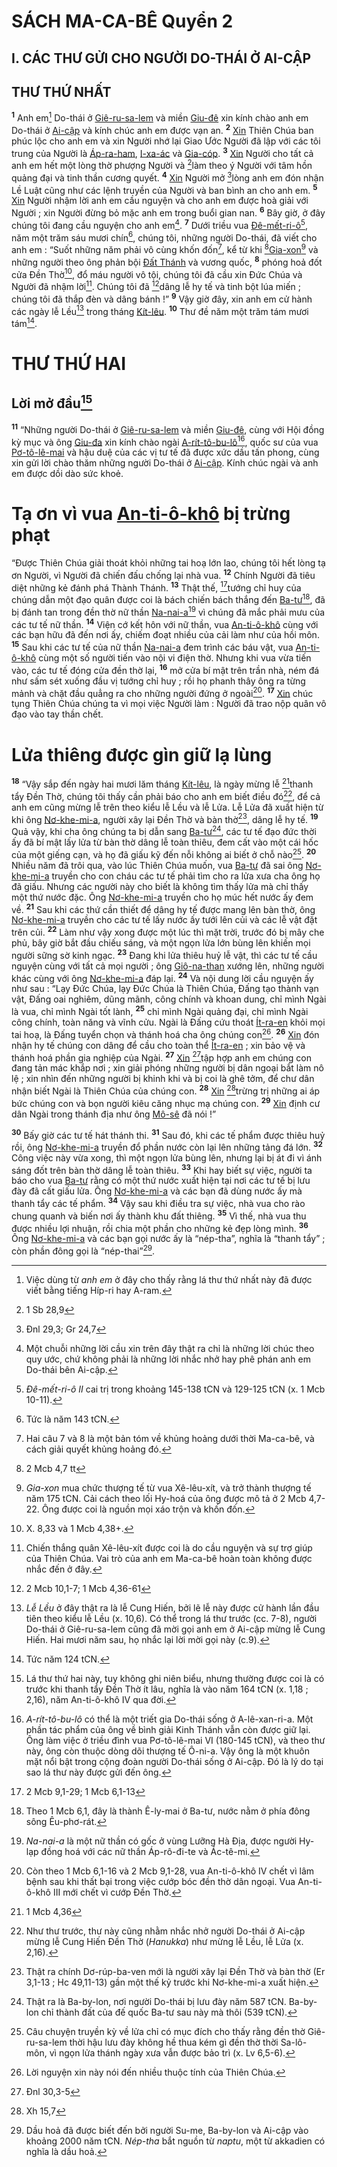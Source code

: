 # SÁCH MA-CA-BÊ Quyển 2

## I. CÁC THƯ GỬI CHO NGƯỜI DO-THÁI Ở AI-CẬP

## THƯ THỨ NHẤT

<sup><b>1</b></sup> Anh em[^1-ffc33c44-6e3e-4080-9826-7089a238e0e9] Do-thái ở [Giê-ru-sa-lem]() và miền [Giu-đê]() xin kính chào anh em Do-thái ở [Ai-cập]() và kính chúc anh em được vạn an. <sup><b>2</b></sup> [Xin]() Thiên Chúa ban phúc lộc cho anh em và xin Người nhớ lại Giao Ước Người đã lập với các tôi trung của Người là [Áp-ra-ham](), [I-xa-ác]() và [Gia-cóp](). <sup><b>3</b></sup> [Xin]() Người cho tất cả anh em hết một lòng thờ phượng Người và [^1@-ffc33c44-6e3e-4080-9826-7089a238e0e9]làm theo ý Người với tâm hồn quảng đại và tinh thần cương quyết. <sup><b>4</b></sup> [Xin]() Người mở [^2@-ffc33c44-6e3e-4080-9826-7089a238e0e9]lòng anh em đón nhận Lề Luật cũng như các lệnh truyền của Người và ban bình an cho anh em. <sup><b>5</b></sup> [Xin]() Người nhậm lời anh em cầu nguyện và cho anh em được hoà giải với Người ; xin Người đừng bỏ mặc anh em trong buổi gian nan. <sup><b>6</b></sup> Bây giờ, ở đây chúng tôi đang cầu nguyện cho anh em[^2-ffc33c44-6e3e-4080-9826-7089a238e0e9]. <sup><b>7</b></sup> Dưới triều vua [Đê-mết-ri-ô]()[^3-ffc33c44-6e3e-4080-9826-7089a238e0e9], năm một trăm sáu mươi chín[^4-ffc33c44-6e3e-4080-9826-7089a238e0e9], chúng tôi, những người Do-thái, đã viết cho anh em : “Suốt những năm phải vô cùng khốn đốn[^5-ffc33c44-6e3e-4080-9826-7089a238e0e9], kể từ khi [^3@-ffc33c44-6e3e-4080-9826-7089a238e0e9][Gia-xon]()[^6-ffc33c44-6e3e-4080-9826-7089a238e0e9] và những người theo ông phản bội [Đất Thánh]() và vương quốc, <sup><b>8</b></sup> phóng hoả đốt cửa Đền Thờ[^7-ffc33c44-6e3e-4080-9826-7089a238e0e9], đổ máu người vô tội, chúng tôi đã cầu xin Đức Chúa và Người đã nhậm lời[^8-ffc33c44-6e3e-4080-9826-7089a238e0e9]. Chúng tôi đã [^4@-ffc33c44-6e3e-4080-9826-7089a238e0e9]dâng lễ hy tế và tinh bột lúa miến ; chúng tôi đã thắp đèn và dâng bánh !” <sup><b>9</b></sup> Vậy giờ đây, xin anh em cử hành các ngày lễ Lều[^9-ffc33c44-6e3e-4080-9826-7089a238e0e9] trong tháng [Kít-lêu](). <sup><b>10</b></sup> Thư đề năm một trăm tám mươi tám[^10-ffc33c44-6e3e-4080-9826-7089a238e0e9].

# THƯ THỨ HAI

## Lời mở đầu[^11-ffc33c44-6e3e-4080-9826-7089a238e0e9]

<sup><b>11</b></sup> “Những người Do-thái ở [Giê-ru-sa-lem]() và miền [Giu-đê](), cùng với Hội đồng kỳ mục và ông [Giu-đa]() xin kính chào ngài [A-rít-tô-bu-lô]()[^12-ffc33c44-6e3e-4080-9826-7089a238e0e9], quốc sư của vua [Pơ-tô-lê-mai]() và hậu duệ của các vị tư tế đã được xức dầu tấn phong, cùng xin gửi lời chào thăm những người Do-thái ở [Ai-cập](). Kính chúc ngài và anh em được dồi dào sức khoẻ.

# Tạ ơn vì vua [An-ti-ô-khô]() bị trừng phạt

“Được Thiên Chúa giải thoát khỏi những tai hoạ lớn lao, chúng tôi hết lòng tạ ơn Người, vì Người đã chiến đấu chống lại nhà vua. <sup><b>12</b></sup> Chính Người đã tiêu diệt những kẻ đánh phá Thành Thánh. <sup><b>13</b></sup> Thật thế, [^5@-ffc33c44-6e3e-4080-9826-7089a238e0e9]tướng chỉ huy của chúng dẫn một đạo quân được coi là bách chiến bách thắng đến [Ba-tư]()[^13-ffc33c44-6e3e-4080-9826-7089a238e0e9], đã bị đánh tan trong đền thờ nữ thần [Na-nai-a]()[^14-ffc33c44-6e3e-4080-9826-7089a238e0e9] vì chúng đã mắc phải mưu của các tư tế nữ thần. <sup><b>14</b></sup> Viện cớ kết hôn với nữ thần, vua [An-ti-ô-khô]() cùng với các bạn hữu đã đến nơi ấy, chiếm đoạt nhiều của cải làm như của hồi môn. <sup><b>15</b></sup> Sau khi các tư tế của nữ thần [Na-nai-a]() đem trình các báu vật, vua [An-ti-ô-khô]() cùng một số người tiến vào nội vi điện thờ. Nhưng khi vua vừa tiến vào, các tư tế đóng cửa đền thờ lại, <sup><b>16</b></sup> mở cửa bí mật trên trần nhà, ném đá như sấm sét xuống đầu vị tướng chỉ huy ; rồi họ phanh thây ông ra từng mảnh và chặt đầu quẳng ra cho những người đứng ở ngoài[^15-ffc33c44-6e3e-4080-9826-7089a238e0e9]. <sup><b>17</b></sup> [Xin]() chúc tụng Thiên Chúa chúng ta vì mọi việc Người làm : Người đã trao nộp quân vô đạo vào tay thần chết.

# Lửa thiêng được gìn giữ lạ lùng

<sup><b>18</b></sup> “Vậy sắp đến ngày hai mươi lăm tháng [Kít-lêu](), là ngày mừng lễ [^6@-ffc33c44-6e3e-4080-9826-7089a238e0e9]thanh tẩy Đền Thờ, chúng tôi thấy cần phải báo cho anh em biết điều đó[^16-ffc33c44-6e3e-4080-9826-7089a238e0e9], để cả anh em cũng mừng lễ trên theo kiểu lễ Lều và lễ Lửa. Lễ Lửa đã xuất hiện từ khi ông [Nơ-khe-mi-a](), người xây lại Đền Thờ và bàn thờ[^17-ffc33c44-6e3e-4080-9826-7089a238e0e9], dâng lễ hy tế. <sup><b>19</b></sup> Quả vậy, khi cha ông chúng ta bị dẫn sang [Ba-tư]()[^18-ffc33c44-6e3e-4080-9826-7089a238e0e9], các tư tế đạo đức thời ấy đã bí mật lấy lửa từ bàn thờ dâng lễ toàn thiêu, đem cất vào một cái hốc của một giếng cạn, và họ đã giấu kỹ đến nỗi không ai biết ở chỗ nào[^19-ffc33c44-6e3e-4080-9826-7089a238e0e9]. <sup><b>20</b></sup> Nhiều năm đã trôi qua, vào lúc Thiên Chúa muốn, vua [Ba-tư]() đã sai ông [Nơ-khe-mi-a]() truyền cho con cháu các tư tế phải tìm cho ra lửa xưa cha ông họ đã giấu. Nhưng các người này cho biết là không tìm thấy lửa mà chỉ thấy một thứ nước đặc. Ông [Nơ-khe-mi-a]() truyền cho họ múc hết nước ấy đem về. <sup><b>21</b></sup> Sau khi các thứ cần thiết để dâng hy tế được mang lên bàn thờ, ông [Nơ-khe-mi-a]() truyền cho các tư tế lấy nước ấy tưới lên củi và các lễ vật đặt trên củi. <sup><b>22</b></sup> Làm như vậy xong được một lúc thì mặt trời, trước đó bị mây che phủ, bây giờ bắt đầu chiếu sáng, và một ngọn lửa lớn bùng lên khiến mọi người sững sờ kinh ngạc. <sup><b>23</b></sup> Đang khi lửa thiêu huỷ lễ vật, thì các tư tế cầu nguyện cùng với tất cả mọi người ; ông [Giô-na-than]() xướng lên, những người khác cùng với ông [Nơ-khe-mi-a]() đáp lại. <sup><b>24</b></sup> Và nội dung lời cầu nguyện ấy như sau : “Lạy Đức Chúa, lạy Đức Chúa là Thiên Chúa, Đấng tạo thành vạn vật, Đấng oai nghiêm, dũng mãnh, công chính và khoan dung, chỉ mình Ngài là vua, chỉ mình Ngài tốt lành, <sup><b>25</b></sup> chỉ mình Ngài quảng đại, chỉ mình Ngài công chính, toàn năng và vĩnh cửu. Ngài là Đấng cứu thoát [Ít-ra-en]() khỏi mọi tai hoạ, là Đấng tuyển chọn và thánh hoá cha ông chúng con[^20-ffc33c44-6e3e-4080-9826-7089a238e0e9]. <sup><b>26</b></sup> [Xin]() đón nhận hy tế chúng con dâng để cầu cho toàn thể [Ít-ra-en]() ; xin bảo vệ và thánh hoá phần gia nghiệp của Ngài. <sup><b>27</b></sup> [Xin]() [^7@-ffc33c44-6e3e-4080-9826-7089a238e0e9]tập hợp anh em chúng con đang tản mác khắp nơi ; xin giải phóng những người bị dân ngoại bắt làm nô lệ ; xin nhìn đến những người bị khinh khi và bị coi là ghê tởm, để chư dân nhận biết Ngài là Thiên Chúa của chúng con. <sup><b>28</b></sup> [Xin]() [^8@-ffc33c44-6e3e-4080-9826-7089a238e0e9]trừng trị những ai áp bức chúng con và bọn người kiêu căng nhục mạ chúng con. <sup><b>29</b></sup> [Xin]() định cư dân Ngài trong thánh địa như ông [Mô-sê]() đã nói !”

<sup><b>30</b></sup> Bấy giờ các tư tế hát thánh thi. <sup><b>31</b></sup> Sau đó, khi các tế phẩm được thiêu huỷ rồi, ông [Nơ-khe-mi-a]() truyền đổ phần nước còn lại lên những tảng đá lớn. <sup><b>32</b></sup> Công việc này vừa xong, thì một ngọn lửa bùng lên, nhưng lại bị át đi vì ánh sáng đốt trên bàn thờ dâng lễ toàn thiêu. <sup><b>33</b></sup> Khi hay biết sự việc, người ta báo cho vua [Ba-tư]() rằng có một thứ nước xuất hiện tại nơi các tư tế bị lưu đày đã cất giấu lửa. Ông [Nơ-khe-mi-a]() và các bạn đã dùng nước ấy mà thanh tẩy các tế phẩm. <sup><b>34</b></sup> Vậy sau khi điều tra sự việc, nhà vua cho rào chung quanh và biến nơi ấy thành khu đất thiêng. <sup><b>35</b></sup> Vì thế, nhà vua thu được nhiều lợi nhuận, rồi chia một phần cho những kẻ đẹp lòng mình. <sup><b>36</b></sup> Ông [Nơ-khe-mi-a]() và các bạn gọi nước ấy là “nép-tha”, nghĩa là “thanh tẩy” ; còn phần đông gọi là “nép-thai”[^21-ffc33c44-6e3e-4080-9826-7089a238e0e9].

[^1-ffc33c44-6e3e-4080-9826-7089a238e0e9]: Việc dùng từ _anh em_ ở đây cho thấy rằng lá thư thứ nhất này đã được viết bằng tiếng Híp-ri hay A-ram.

[^2-ffc33c44-6e3e-4080-9826-7089a238e0e9]: Một chuỗi những lời cầu xin trên đây thật ra chỉ là những lời chúc theo quy ước, chứ không phải là những lời nhắc nhở hay phê phán anh em Do-thái bên Ai-cập.

[^3-ffc33c44-6e3e-4080-9826-7089a238e0e9]: _Đê-mết-ri-ô II_ cai trị trong khoảng 145-138 tCN và 129-125 tCN (x. 1 Mcb 10-11).

[^4-ffc33c44-6e3e-4080-9826-7089a238e0e9]: Tức là năm 143 tCN.

[^5-ffc33c44-6e3e-4080-9826-7089a238e0e9]: Hai câu 7 và 8 là một bản tóm về khủng hoảng dưới thời Ma-ca-bê, và cách giải quyết khủng hoảng đó.

[^6-ffc33c44-6e3e-4080-9826-7089a238e0e9]: _Gia-xon_ mua chức thượng tế từ vua Xê-lêu-xít, và trở thành thượng tế năm 175 tCN. Cải cách theo lối Hy-hoá của ông được mô tả ở 2 Mcb 4,7-22. Ông được coi là nguồn mọi xáo trộn và khốn đốn.

[^7-ffc33c44-6e3e-4080-9826-7089a238e0e9]: X. 8,33 và 1 Mcb 4,38+.

[^8-ffc33c44-6e3e-4080-9826-7089a238e0e9]: Chiến thắng quân Xê-lêu-xít được coi là do cầu nguyện và sự trợ giúp của Thiên Chúa. Vai trò của anh em Ma-ca-bê hoàn toàn không được nhắc đến ở đây.

[^9-ffc33c44-6e3e-4080-9826-7089a238e0e9]: _Lễ Lều_ ở đây thật ra là lễ Cung Hiến, bởi lẽ lễ này được cử hành lần đầu tiên theo kiểu lễ Lều (x. 10,6). Có thể trong lá thư trước (cc. 7-8), người Do-thái ở Giê-ru-sa-lem cũng đã mời gọi anh em ở Ai-cập mừng lễ Cung Hiến. Hai mươi năm sau, họ nhắc lại lời mời gọi này (c.9).

[^10-ffc33c44-6e3e-4080-9826-7089a238e0e9]: Tức năm 124 tCN.

[^11-ffc33c44-6e3e-4080-9826-7089a238e0e9]: Lá thư thứ hai này, tuy không ghi niên biểu, nhưng thường được coi là có trước khi thanh tẩy Đền Thờ ít lâu, nghĩa là vào năm 164 tCN (x. 1,18 ; 2,16), năm An-ti-ô-khô IV qua đời.

[^12-ffc33c44-6e3e-4080-9826-7089a238e0e9]: _A-rít-tô-bu-lô_ có thể là một triết gia Do-thái sống ở A-lê-xan-ri-a. Một phần tác phẩm của ông về bình giải Kinh Thánh vẫn còn được giữ lại. Ông làm việc ở triều đình vua Pơ-tô-lê-mai VI (180-145 tCN), và theo thư này, ông còn thuộc dòng dõi thượng tế Ô-ni-a. Vậy ông là một khuôn mặt nổi bật trong cộng đoàn người Do-thái sống ở Ai-cập. Đó là lý do tại sao lá thư này được gửi đến ông.

[^13-ffc33c44-6e3e-4080-9826-7089a238e0e9]: Theo 1 Mcb 6,1, đây là thành Ê-ly-mai ở Ba-tư, nước nằm ở phía đông sông Êu-phơ-rát.

[^14-ffc33c44-6e3e-4080-9826-7089a238e0e9]: _Na-nai-a_ là một nữ thần có gốc ở vùng Lưỡng Hà Địa, được người Hy-lạp đồng hoá với các nữ thần Áp-rô-đi-te và Ác-tê-mi.

[^15-ffc33c44-6e3e-4080-9826-7089a238e0e9]: Còn theo 1 Mcb 6,1-16 và 2 Mcb 9,1-28, vua An-ti-ô-khô IV chết vì lâm bệnh sau khi thất bại trong việc cướp bóc đền thờ dân ngoại. Vua An-ti-ô-khô III mới chết vì cướp Đền Thờ.

[^16-ffc33c44-6e3e-4080-9826-7089a238e0e9]: Như thư trước, thư này cũng nhằm nhắc nhở người Do-thái ở Ai-cập mừng lễ Cung Hiến Đền Thờ (_Hanukka_) như mừng lễ Lều, lễ Lửa (x. 2,16).

[^17-ffc33c44-6e3e-4080-9826-7089a238e0e9]: Thật ra chính Dơ-rúp-ba-ven mới là người xây lại Đền Thờ và bàn thờ (Er 3,1-13 ; Hc 49,11-13) gần một thế kỷ trước khi Nơ-khe-mi-a xuất hiện.

[^18-ffc33c44-6e3e-4080-9826-7089a238e0e9]: Thật ra là Ba-by-lon, nơi người Do-thái bị lưu đày năm 587 tCN. Ba-by-lon chỉ thành đất của đế quốc Ba-tư sau này mà thôi (539 tCN).

[^19-ffc33c44-6e3e-4080-9826-7089a238e0e9]: Câu chuyện truyền kỳ về lửa chỉ có mục đích cho thấy rằng đền thờ Giê-ru-sa-lem thời hậu lưu đày không hề thua kém gì đền thờ thời Sa-lô-môn, vì ngọn lửa thánh ngày xưa vẫn được bảo trì (x. Lv 6,5-6).

[^20-ffc33c44-6e3e-4080-9826-7089a238e0e9]: Lời nguyện xin này nói đến nhiều thuộc tính của Thiên Chúa.

[^21-ffc33c44-6e3e-4080-9826-7089a238e0e9]: Dầu hoả đã được biết đến bởi người Su-me, Ba-by-lon và Ai-cập vào khoảng 2000 năm tCN. _Nép-tha_ bắt nguồn từ _naptu_, một từ akkadien có nghĩa là dầu hoả.

[^1@-ffc33c44-6e3e-4080-9826-7089a238e0e9]: 1 Sb 28,9

[^2@-ffc33c44-6e3e-4080-9826-7089a238e0e9]: Đnl 29,3; Gr 24,7

[^3@-ffc33c44-6e3e-4080-9826-7089a238e0e9]: 2 Mcb 4,7 tt

[^4@-ffc33c44-6e3e-4080-9826-7089a238e0e9]: 2 Mcb 10,1-7; 1 Mcb 4,36-61

[^5@-ffc33c44-6e3e-4080-9826-7089a238e0e9]: 2 Mcb 9,1-29; 1 Mcb 6,1-13

[^6@-ffc33c44-6e3e-4080-9826-7089a238e0e9]: 1 Mcb 4,36

[^7@-ffc33c44-6e3e-4080-9826-7089a238e0e9]: Đnl 30,3-5

[^8@-ffc33c44-6e3e-4080-9826-7089a238e0e9]: Xh 15,7
